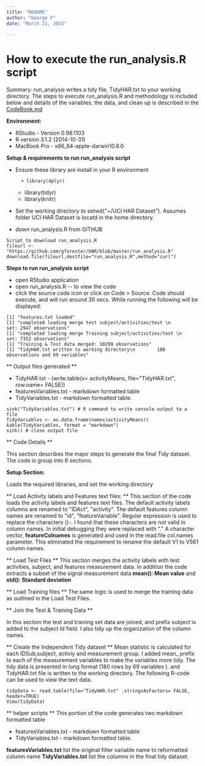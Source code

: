 ```yaml
---
title: "README"
author: "George F"
date: "March 21, 2015"
 
---
```


# How to execute the run_analysis.R script

Summary: run_analysis writes a tidy file, TidyHAR.txt to your working directory. The steps to execute run_analysis.R and methodology is included below and details of the variables, the data, and clean up is described in the 
[CodeBook.md](https://github.com/gforester/HAR/blob/master/CodeBook.md)

**Environment:**

* RStudio - Version 0.98.1103
* R version 3.1.2 (2014-10-31)
* MacBook Pro - x86_64-apple-darwin10.8.0 

**Setup & requirements to run run_analysis script**

* Ensure these library are install in your R environment

        + library(dplyr)
	+ library(tidyr)
	+ library(knitr)
* Set the working directory to setwd("~/UCI HAR Dataset").  Assumes folder UCI HAR Dataset is locatd in the home directory.
* down run_analysis.R from GITHUB
``` 
Script to download run_analysis.R
fileurl <- "https://github.com/gforester/HAR/blob/master/run_analysis.R"
download.file(fileurl,destfile="run_analysis.R",method="curl")
```
        
**Steps to run run_analysis script**
* open RStudio application
* open run_analysis.R -- to view the code
* click the source code icon or click on Code > Source. Code should execute, and will run around 30 secs. While running the following will be displayed:
        
```
[1] "features.txt loaded"
[1] "completed loading merge test subject/activities/test \n        set: 2947 observations"
[1] "completed loading merge Training subject/activities/test \n        set: 7352 observations"
[1] "Training & Test data merged: 10299 observations"
[1] "TidyHAR.txt written to working directory\n        180 observations and 69 variables"
```
** Output files generated **
* TidyHAR.txt - (write.table(x= activityMeans, file="TidyHAR.txt", row.name= FALSE))
* featuresVariables.txt - markdown formatted table 
* TidyVariables.txt - markdown formatted table.
```
sink("TidyVariables.txt") # R command to write console output to a file
TidyVariables <- as.data.frame(names(activityMeans))
kable(TidyVariables, format = "markdown")
sink() # close output file
```
** Code Details **

This section describes the major steps to generate the final Tidy dataset. The code is group into 6 sections. 

**Setup Section:**

Loads the required libraries, and set the working directory

** Load Activity labels and Features text files: **
This section of the code loads the activity labels and features text files. 
The default activity labels columns are renamed to "IDAct", "activity". The default features column names are renamed to "id", "featureVariable". Regular expression is used to replace the characters ()-. I found that these characters are not valid in column names. In initial debugging they were replaced with "." A character vector, __featureColnames__ is generated and used in the read.file 
col.names parameter. This eliminated the requirement to rename the default V1 to V561 column names.

** Load Test Files **
This section merges the activity labels with test activities, subject, and features measurement data. In addition the code extracts a subset of the signal measurement data __mean(): Mean value__  and __std(): Standard deviation__  

** Load Training files **
The same logic is used to merge the training data as outlined in the Load Test Files.  

** Join the Test & Training Data **

In this section the test and training set data are joined, and prefix subject is added to the subject Id field. I also tidy up the organization of the column names.

** Create the Independent Tidy dataset **
Mean statistic is calculated for each IDSub,subject, activiy and measurement group. I added mean_ prefix to each of the measurement variables to make the variables more tidy. The tidy data is presented in long format (180 rows by 69 variables ). and TidyHAR.txt file is written to the working directory. The following R-code can be used to view the text data.

```
tidyData <- read.table(file="TidyHAR.txt" ,stringsAsFactors= FALSE, header=TRUE)
View(tidyData)
```

** helper scripts **
This portion of the code generates two markdown formatted table
* featuresVariables.txt - markdown formatted table 
* TidyVariables.txt - markdown formatted table.

__featuresVariables.txt__ list the original filter variable name to reformatted column name
__TidyVariables.txt__ list the columns in the final tidy dataset.

 
